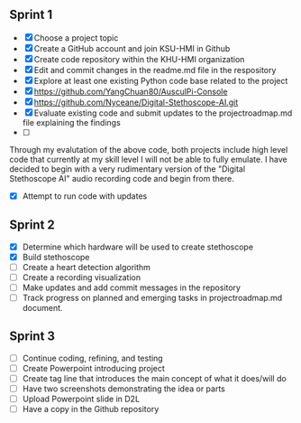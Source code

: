 ## Sprint 1
- [x] Choose a project topic
- [x] Create a GitHub account and join KSU-HMI in Github
- [x] Create code repository within the KHU-HMI organization
- [x] Edit and commit changes in the readme.md file in the respository
- [x] Explore at least one existing Python code base related to the project
- [x] https://github.com/YangChuan80/AusculPi-Console
- [x] https://github.com/Nyceane/Digital-Stethoscope-AI.git
- [x] Evaluate existing code and submit updates to the projectroadmap.md file explaining the findings
- [ ] 
 Through my evalutation of the above code, both projects include high level code that currently at my skill level I will not be able to fully emulate. I have decided to begin with a very rudimentary version of the "Digital Stethoscope AI" audio recording code and begin from there. 
- [x] Attempt to run code with updates
## Sprint 2
- [x] Determine which hardware will be used to create stethoscope
- [x] Build stethoscope
- [ ] Create a heart detection algorithm
- [ ] Create a recording visualization
- [ ] Make updates and add commit messages in the repository
- [ ] Track progress on planned and emerging tasks in projectroadmap.md document.
## Sprint 3
- [ ] Continue coding, refining, and testing
- [ ] Create Powerpoint introducing project
- [ ] Create tag line that introduces the main concept of what it does/will do
- [ ] Have two screenshots demonstrating the idea or parts
- [ ] Upload Powerpoint slide in D2L
- [ ] Have a copy in the Github repository
